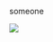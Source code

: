 someone

![](https://static.wikia.nocookie.net/ensemble-stars/images/f/f1/%28Trendsetting_Egoist%29_Rinne_Amagi_Chibi.gif/revision/latest?cb=20241201134847)

<!---
compozerdizeaze/compozerdizeaze is a ✨ special ✨ repository because its `README.md` (this file) appears on your GitHub profile.
You can click the Preview link to take a look at your changes.
--->
